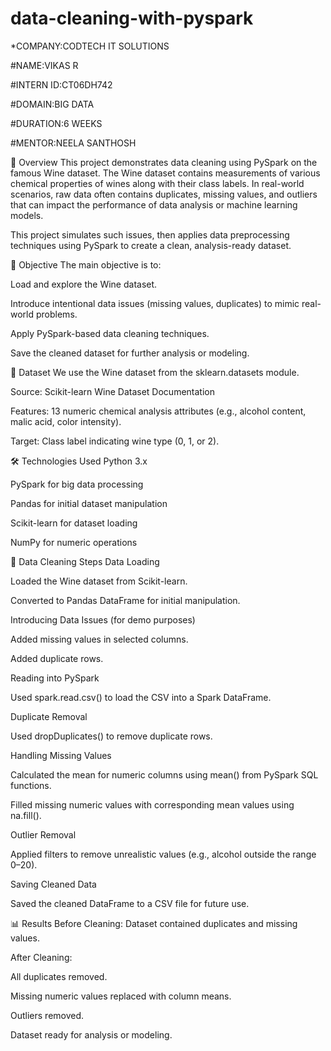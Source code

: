 # data-cleaning-with-pyspark

*COMPANY:CODTECH IT SOLUTIONS

#NAME:VIKAS R

#INTERN ID:CT06DH742

#DOMAIN:BIG DATA

#DURATION:6 WEEKS

#MENTOR:NEELA SANTHOSH

📌 Overview
This project demonstrates data cleaning using PySpark on the famous Wine dataset. The Wine dataset contains measurements of various chemical properties of wines along with their class labels.
In real-world scenarios, raw data often contains duplicates, missing values, and outliers that can impact the performance of data analysis or machine learning models.

This project simulates such issues, then applies data preprocessing techniques using PySpark to create a clean, analysis-ready dataset.

🎯 Objective
The main objective is to:

Load and explore the Wine dataset.

Introduce intentional data issues (missing values, duplicates) to mimic real-world problems.

Apply PySpark-based data cleaning techniques.

Save the cleaned dataset for further analysis or modeling.

📂 Dataset
We use the Wine dataset from the sklearn.datasets module.

Source: Scikit-learn Wine Dataset Documentation

Features: 13 numeric chemical analysis attributes (e.g., alcohol content, malic acid, color intensity).

Target: Class label indicating wine type (0, 1, or 2).

🛠 Technologies Used
Python 3.x

PySpark for big data processing

Pandas for initial dataset manipulation

Scikit-learn for dataset loading

NumPy for numeric operations

🧹 Data Cleaning Steps
Data Loading

Loaded the Wine dataset from Scikit-learn.

Converted to Pandas DataFrame for initial manipulation.

Introducing Data Issues (for demo purposes)

Added missing values in selected columns.

Added duplicate rows.

Reading into PySpark

Used spark.read.csv() to load the CSV into a Spark DataFrame.

Duplicate Removal

Used dropDuplicates() to remove duplicate rows.

Handling Missing Values

Calculated the mean for numeric columns using mean() from PySpark SQL functions.

Filled missing numeric values with corresponding mean values using na.fill().

Outlier Removal

Applied filters to remove unrealistic values (e.g., alcohol outside the range 0–20).

Saving Cleaned Data

Saved the cleaned DataFrame to a CSV file for future use.

📊 Results
Before Cleaning: Dataset contained duplicates and missing values.

After Cleaning:

All duplicates removed.

Missing numeric values replaced with column means.

Outliers removed.

Dataset ready for analysis or modeling.
